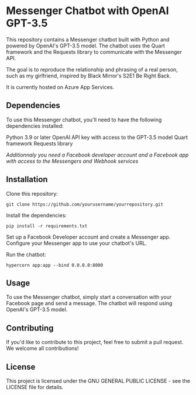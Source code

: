 # Messenger Chatbot with OpenAI GPT-3.5

This repository contains a Messenger chatbot built with Python and powered by OpenAI's GPT-3.5 model. The chatbot uses the Quart framework and the Requests library to communicate with the Messenger API.

The goal is to reproduce the relationship and phrasing of a real person, such as my girlfriend, inspired by Black Mirror's S2E1 Be Right Back.

It is currently hosted on Azure App Services.

## Dependencies

To use this Messenger chatbot, you'll need to have the following dependencies installed:

Python 3.9 or later
OpenAI API key with access to the GPT-3.5 model
Quart framework
Requests library

*Additionnaly you need a Facebook developer account and a Facebook app with access to the Messengers and Webhook services*

## Installation

Clone this repository: 

`git clone https://github.com/yourusername/yourrepository.git`

Install the dependencies:

`pip install -r requirements.txt`

Set up a Facebook Developer account and create a Messenger app.
Configure your Messenger app to use your chatbot's URL.

Run the chatbot:

`hypercorn app:app --bind 0.0.0.0:8000`

## Usage

To use the Messenger chatbot, simply start a conversation with your Facebook page and send a message. The chatbot will respond using OpenAI's GPT-3.5 model.

## Contributing

If you'd like to contribute to this project, feel free to submit a pull request. We welcome all contributions!

## License

This project is licensed under the GNU GENERAL PUBLIC LICENSE - see the LICENSE file for details.
